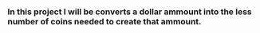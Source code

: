 <h3>In this project I will be converts a dollar ammount into the less number of coins needed to create that ammount.</h3>